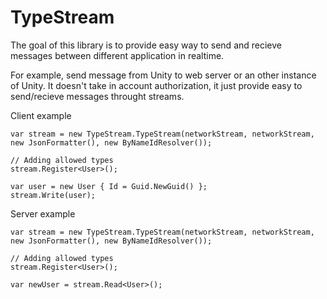 # TypeStream 

The goal of this library is to provide easy way to send and recieve messages between different application in realtime.

For example, send message from Unity to web server or an other instance of Unity.
It doesn't take in account authorization, it just provide easy to send/recieve messages throught streams.

Client example

    var stream = new TypeStream.TypeStream(networkStream, networkStream, new JsonFormatter(), new ByNameIdResolver());

    // Adding allowed types
    stream.Register<User>();

    var user = new User { Id = Guid.NewGuid() };
    stream.Write(user);

Server example

    var stream = new TypeStream.TypeStream(networkStream, networkStream, new JsonFormatter(), new ByNameIdResolver());
    
    // Adding allowed types
    stream.Register<User>();

    var newUser = stream.Read<User>();
